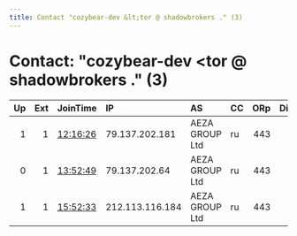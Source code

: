 ```yaml
---
title: Contact "cozybear-dev &lt;tor @ shadowbrokers ." (3)
---
```


# Contact: "cozybear-dev &lt;tor @ shadowbrokers ." (3)

|   Up |   Ext | JoinTime                                                                                              | IP              | AS             | CC   |   ORp |   Dirp | OS    | Version   | Nickname    |   eFamMembers |
|-----:|------:|:------------------------------------------------------------------------------------------------------|:----------------|:---------------|:-----|------:|-------:|:------|:----------|:------------|--------------:|
|    1 |     1 | [12:16:26](https://nusenu.github.io/OrNetStats/w/relay/F622309F00FA880AC6B47DD703DF7B71C2E1FD42.html) | 79.137.202.181  | AEZA GROUP Ltd | ru   |   443 |      0 | Linux | 0.4.7.13  | cozybeardev |            11 |
|    0 |     1 | [13:52:49](https://nusenu.github.io/OrNetStats/w/relay/95FB18041EA2E45E3B9A32D627A40FAA8051254D.html) | 79.137.202.64   | AEZA GROUP Ltd | ru   |   443 |      0 | Linux | 0.4.7.13  | cozybeardev |             1 |
|    1 |     1 | [15:52:33](https://nusenu.github.io/OrNetStats/w/relay/14DD198ABF218D65CB310DC1C5E786E017AC4E65.html) | 212.113.116.184 | AEZA GROUP Ltd | ru   |   443 |      0 | Linux | 0.4.7.13  | cozybeardev |            11 |
